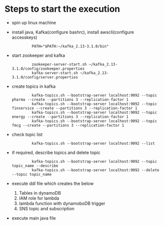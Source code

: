 Steps to start the execution
============================
*    spin up linux machine
*    install java, Kafka(configure bashrc), install awscli(configure accesskeys)

                  PATH="$PATH:~/kafka_2.13-3.1.0/bin"
*    start zookeeper and kafka
  
                  zookeeper-server-start.sh ~/kafka_2.13-3.1.0/config/zookeeper.properties
                  kafka-server-start.sh ~/kafka_2.13-3.1.0/config/server.properties
*    create topics in kafka

                  kafka-topics.sh --bootstrap-server localhost:9092 --topic pharma --create --partitions 3 --replication-factor 1
                  kafka-topics.sh --bootstrap-server localhost:9092 --topic finservice --create --partitions 3 --replication-factor 1
                  kafka-topics.sh --bootstrap-server localhost:9092 --topic energy --create --partitions 3 --replication-factor 1
                  kafka-topics.sh --bootstrap-server localhost:9092 --topic fmcg --create --partitions 3 --replication-factor 1
     
*    check topic list
  
                  kafka-topics.sh --bootstrap-server localhost:9092 --list

*    if required, describe topics and delete topic
  
                  kafka-topics.sh --bootstrap-server localhost:9092 --topic topic_name --describe
                  kafka-topics.sh --bootstrap-server localhost:9092 --delete --topic topic_name
     
*    execute ddl file which creates the below
        1. Tables in dynamoDB
        2. IAM role for lambda
        3. lambda function with dynamoboDB trigger
        4. SNS topic and subscription
          
*   execute main java file





